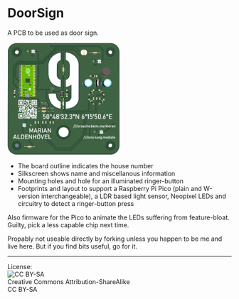 # DoorSign
A PCB to be used as door sign.

<img alt="KiCAD 3D view" width="50%" src="https://github.com/MarianAldenhoevel/DoorSign/blob/main/title.png" />

* The board outline indicates the house number
* Silkscreen shows name and miscellanous information
* Mounting holes and hole for an illuminated ringer-button
* Footprints and layout to support a Raspberry Pi Pico (plain and W-version interchangeable), a LDR based light sensor, Neopixel LEDs and circuitry to detect a ringer-button press

Also firmware for the Pico to animate the LEDs suffering from feature-bloat. Guilty, pick a less capable chip next time.

Propably not useable directly by forking unless you happen to be me and live here. But if you find bits useful, go for it.

---
License:  
<img alt="CC BY-SA" src="https://licensebuttons.net/l/by-sa/3.0/88x31.png" />  
Creative Commons Attribution-ShareAlike  
CC BY-SA  
